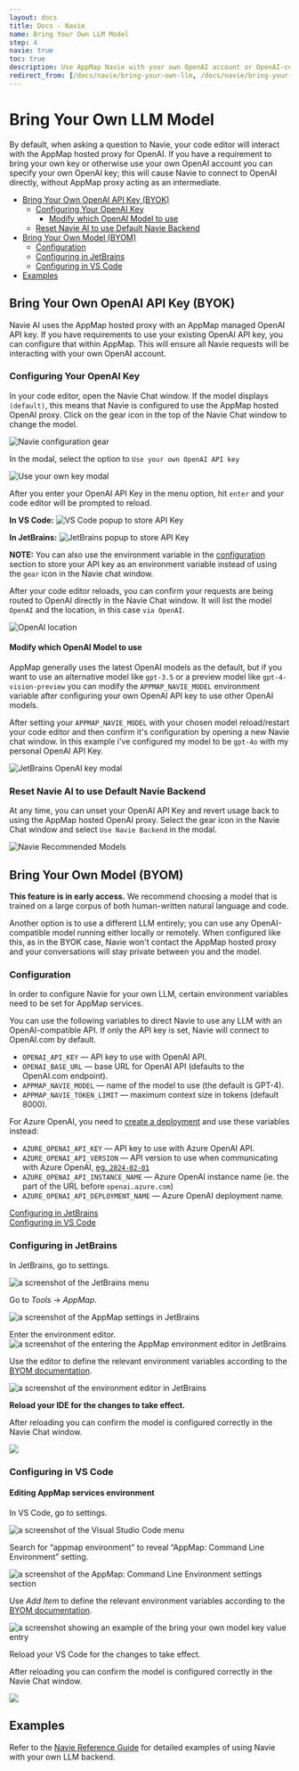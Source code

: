 ```yaml
---
layout: docs
title: Docs - Navie
name: Bring Your Own LLM Model
step: 4
navie: true
toc: true
description: Use AppMap Navie with your own OpenAI account or OpenAI-compatible LLM running either locally or remotely.
redirect_from: [/docs/navie/bring-your-own-llm, /docs/navie/bring-your-own-key]
---
```


# Bring Your Own LLM Model

By default, when asking a question to Navie, your code editor will interact with the AppMap hosted proxy for OpenAI.  If you have a requirement to bring your own key or otherwise use your own OpenAI account you can specify your own OpenAI key; this will cause Navie to connect to OpenAI directly, without AppMap proxy acting as an intermediate.
- [Bring Your Own OpenAI API Key (BYOK)](#bring-your-own-openai-api-key-byok)
  - [Configuring Your OpenAI Key](#configuring-your-openai-key)
    - [Modify which OpenAI Model to use](#modify-which-openai-model-to-use)
  - [Reset Navie AI to use Default Navie Backend](#reset-navie-ai-to-use-default-navie-backend)
- [Bring Your Own Model (BYOM)](#bring-your-own-model-byom)
  - [Configuration](#configuration)
  - [Configuring in JetBrains](#configuring-in-jetbrains)
  - [Configuring in VS Code](#configuring-in-vs-code)
- [Examples](#examples)

## Bring Your Own OpenAI API Key (BYOK)

Navie AI uses the AppMap hosted proxy with an AppMap managed OpenAI API key. If you have requirements to use your existing OpenAI API key, you can configure that within AppMap. This will ensure all Navie requests will be interacting with your own OpenAI account. 

### Configuring Your OpenAI Key

In your code editor, open the Navie Chat window. If the model displays `(default)`, this means that Navie is configured to use the AppMap hosted OpenAI proxy.  Click on the gear icon in the top of the Navie Chat window to change the model. 

![Navie configuration gear](/assets/img/product/navie-default-model.webp)

In the modal, select the option to `Use your own OpenAI API key`

![Use your own key modal](/assets/img/product/navie-byok-openai-1.webp)

After you enter your OpenAI API Key in the menu option, hit `enter` and your code editor will be prompted to reload.

**In VS Code:**
![VS Code popup to store API Key](/assets/img/product/navie-byok-openai-2.webp)

**In JetBrains:**
![JetBrains popup to store API Key](/assets/img/product/navie-byok-jetbrains.webp)

**NOTE:** You can also use the environment variable in the [configuration](#configuration) section to store your API key as an environment variable instead of using the `gear` icon in the Navie chat window. 

After your code editor reloads, you can confirm your requests are being routed to OpenAI directly in the Navie Chat window. It will list the model `OpenAI` and the location, in this case `via OpenAI`.

![OpenAI location](/assets/img/product/navie-byok-openai-3.webp)

#### Modify which OpenAI Model to use

AppMap generally uses the latest OpenAI models as the default, but if you want to use an alternative model like `gpt-3.5` or a preview model like `gpt-4-vision-preview` you can modify the `APPMAP_NAVIE_MODEL` environment variable after configuring your own OpenAI API key to use other OpenAI models.  

After setting your `APPMAP_NAVIE_MODEL` with your chosen model reload/restart your code editor and then confirm it's configuration by opening a new Navie chat window. In this example i've configured my model to be `gpt-4o` with my personal OpenAI API Key. 

![JetBrains OpenAI key modal](/assets/img/product/custom-model.webp)

### Reset Navie AI to use Default Navie Backend

At any time, you can unset your OpenAI API Key and revert usage back to using the AppMap hosted OpenAI proxy.  Select the gear icon in the Navie Chat window and select `Use Navie Backend` in the modal. 

![Navie Recommended Models](/assets/img/product/navie-use-default-backend.webp)

## Bring Your Own Model (BYOM)

<p class="alert alert-info">
  <b>This feature is in early access.</b>
  We recommend choosing a model that is trained on a large corpus of both human-written natural language and code.
</p>

Another option is to use a different LLM entirely; you can use any OpenAI-compatible model 
running either locally or remotely. When configured like this, as in the BYOK case,
Navie won't contact the AppMap hosted proxy and your conversations will stay private
between you and the model.

### Configuration

In order to configure Navie for your own LLM, certain environment variables need to be set for AppMap services.

You can use the following variables to direct Navie to use any LLM with an OpenAI-compatible API.
If only the API key is set, Navie will connect to OpenAI.com by default.

* `OPENAI_API_KEY` — API key to use with OpenAI API.
* `OPENAI_BASE_URL` — base URL for OpenAI API (defaults to the OpenAI.com endpoint).
* `APPMAP_NAVIE_MODEL` — name of the model to use (the default is GPT-4).
* `APPMAP_NAVIE_TOKEN_LIMIT` — maximum context size in tokens (default 8000).

For Azure OpenAI, you need to [create a deployment](https://learn.microsoft.com/en-us/azure/ai-services/openai/how-to/create-resource) and use these variables instead:

* `AZURE_OPENAI_API_KEY` — API key to use with Azure OpenAI API.
* `AZURE_OPENAI_API_VERSION` — API version to use when communicating with Azure OpenAI, [eg. `2024-02-01`](https://learn.microsoft.com/en-us/azure/ai-services/openai/api-version-deprecation)
* `AZURE_OPENAI_API_INSTANCE_NAME` — Azure OpenAI instance name (ie. the part of the URL before `openai.azure.com`)
* `AZURE_OPENAI_API_DEPLOYMENT_NAME` — Azure OpenAI deployment name.

[Configuring in JetBrains](#configuring-byom-in-jetbrains)  
[Configuring in VS Code](#configuring-byom-in-vs-code)

### Configuring in JetBrains

In JetBrains, go to settings.

<img class="video-screenshot" alt="a screenshot of the JetBrains menu" src="/assets/img/docs/goto-intellij-settings.webp" />

Go to *Tools* → *AppMap*.

<img class="video-screenshot" alt="a screenshot of the AppMap settings in JetBrains" src="/assets/img/docs/intellij-tools-appmap-settings.webp"/>

Enter the environment editor.
<img class="video-screenshot" alt="a screenshot of the entering the AppMap environment editor in JetBrains" src="/assets/img/docs/intellij-enter-env-editor.webp"/>

Use the editor to define the relevant environment variables according to the [BYOM documentation](/docs/navie/bring-your-own-model#configuration).

<img class="video-screenshot" alt="a screenshot of the environment editor in JetBrains" src="/assets/img/docs/intellij-env-editor.webp" />

**Reload your IDE for the changes to take effect.**

After reloading you can confirm the model is configured correctly in the Navie Chat window.

<img class="video-screenshot" src="/assets/img/product/navie-confirm-ui-jetbrains.webp"/>

### Configuring in VS Code

#### Editing AppMap services environment <!-- omit in toc -->

In VS Code, go to settings.

<img class="video-screenshot" src="/assets/img/docs/goto-vscode-settings.webp" alt="a screenshot of the Visual Studio Code menu"/>

 Search for “appmap environment” to reveal “AppMap: Command Line Environment” setting.

<img class="video-screenshot" alt="a screenshot of the AppMap: Command Line Environment settings section" src="/assets/img/docs/search-for-appmap-environment.webp"/>

Use *Add Item* to define the relevant environment variables according to the [BYOM documentation](/docs/navie/bring-your-own-model#configuration).

<img class="video-screenshot" alt="a screenshot showing an example of the bring your own model key value entry" src="/assets/img/docs/byom-key-value-example.webp"/>

Reload your VS Code for the changes to take effect.  

After reloading you can confirm the model is configured correctly in the Navie Chat window.

<img class="video-screenshot" src="/assets/img/product/navie-confirm-ui-vscode.webp"/>

## Examples

Refer to the [Navie Reference Guide](/docs/reference/navie) for detailed examples of using Navie with your own LLM backend.
